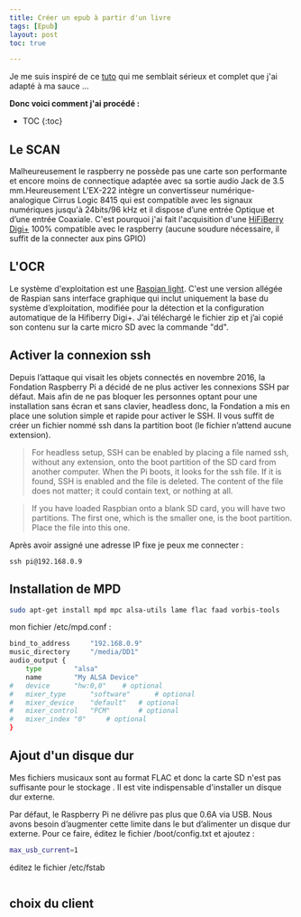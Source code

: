 ```yaml
---
title: Créer un epub à partir d'un livre 
tags: [Epub]
layout: post
toc: true

---
```


Je me suis inspiré de ce [tuto](https://www.ebooksgratuits.com/faq.php?categ=%C2%ABFabrication%C2%BB+des+ebooks) qui me semblait sérieux et complet que j'ai adapté à ma sauce ... 


**Donc voici comment j'ai procédé :**
* TOC
{:toc}
<!--more-->

## Le SCAN
Malheureusement le raspberry ne possède pas une carte son performante et encore moins de connectique adaptée avec sa sortie audio Jack de 3.5 mm.Heureusement L’EX-222 intègre un convertisseur numérique-analogique Cirrus Logic 8415 qui est compatible avec les signaux numériques jusqu'à 24bits/96 kHz et il dispose d’une entrée Optique et d’une entrée Coaxiale.
C'est pourquoi j'ai fait l'acquisition d'une [HiFiBerry Digi+](https://www.hifiberry.com/products/digiplus/)   100% compatible avec le raspberry (aucune soudure nécessaire, il suffit de la connecter aux pins GPIO)

## L'OCR

Le système d'exploitation est une [Raspian light](https://www.hifiberry.com/build/download/). C'est une version allégée de Raspian sans interface graphique qui inclut uniquement la base du système d’exploitation,  modifiée pour la détection et la configuration automatique de la Hifiberry Digi+. J’ai téléchargé le fichier zip et j’ai copié son contenu sur la carte micro SD avec la commande "dd".

## Activer la connexion ssh
Depuis l’attaque qui visait les objets connectés en novembre 2016, la Fondation Raspberry Pi a décidé de ne plus activer les connexions SSH par défaut. Mais afin de ne pas bloquer les personnes optant pour une installation sans écran et sans clavier, headless donc, la Fondation a mis en place une solution simple et rapide pour activer le SSH. Il vous suffit de créer un fichier nommé ssh dans la partition boot (le fichier n’attend aucune extension).


> For headless setup, SSH can be enabled by placing a file named ssh, without any extension, onto the boot partition of the SD card from another computer. When the Pi boots, it looks for the ssh file. If it is found, SSH is enabled and the file is deleted. The content of the file does not matter; it could contain text, or nothing at all.

>  If you have loaded Raspbian onto a blank SD card, you will have two partitions. The first one, which is the smaller one, is the boot partition. Place the file into this one.


Après avoir assigné une adresse IP fixe je peux me connecter :
```highlight bash 
ssh pi@192.168.0.9
``` 

## Installation de MPD
``` bash
sudo apt-get install mpd mpc alsa-utils lame flac faad vorbis-tools
```

mon fichier /etc/mpd.conf :
``` bash
bind_to_address		"192.168.0.9"
music_directory		"/media/DD1"
audio_output {
	type		"alsa"
	name		"My ALSA Device"
#	device		"hw:0,0"	# optional
#	mixer_type      "software"      # optional
#	mixer_device	"default"	# optional
#	mixer_control	"PCM"		# optional
#	mixer_index	"0"		# optional
}
``` 


## Ajout d'un disque dur
Mes fichiers musicaux sont au format FLAC et donc la carte SD n'est pas suffisante pour le stockage . Il est vite indispensable d'installer un disque dur externe.


Par défaut, le Raspberry Pi ne délivre pas plus que 0.6A via USB. Nous avons besoin d’augmenter cette limite dans le but d’alimenter un disque dur externe. Pour ce faire, éditez le fichier /boot/config.txt et ajoutez :

``` bash
max_usb_current=1
``` 
éditez le fichier /etc/fstab

``` bash
``` 

## choix du client

